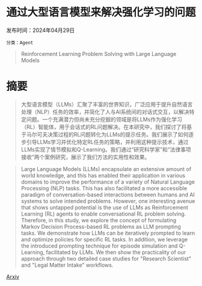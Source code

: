 # 通过大型语言模型来解决强化学习的问题

发布时间：2024年04月29日

`分类：Agent`

> Reinforcement Learning Problem Solving with Large Language Models

# 摘要

> 大型语言模型（LLMs）汇聚了丰富的世界知识，广泛应用于提升自然语言处理（NLP）任务的效率，并简化了人与AI系统间的对话式交互，以解决特定问题。一个充满潜力但尚未充分挖掘的领域是将LLMs作为强化学习（RL）智能体，用于会话式的RL问题解决。在本研究中，我们探讨了将基于马尔可夫决策过程的RL问题转化为LLMs的提示任务。我们展示了如何逐步引导LLMs学习并优化特定RL任务的策略，并利用这种提示技术，通过LLMs实现了情节模拟和Q-Learning。我们通过“研究科学家”和“法律事项接收”两个案例研究，展示了我们方法的实用性和效果。

> Large Language Models (LLMs) encapsulate an extensive amount of world knowledge, and this has enabled their application in various domains to improve the performance of a variety of Natural Language Processing (NLP) tasks. This has also facilitated a more accessible paradigm of conversation-based interactions between humans and AI systems to solve intended problems. However, one interesting avenue that shows untapped potential is the use of LLMs as Reinforcement Learning (RL) agents to enable conversational RL problem solving. Therefore, in this study, we explore the concept of formulating Markov Decision Process-based RL problems as LLM prompting tasks. We demonstrate how LLMs can be iteratively prompted to learn and optimize policies for specific RL tasks. In addition, we leverage the introduced prompting technique for episode simulation and Q-Learning, facilitated by LLMs. We then show the practicality of our approach through two detailed case studies for "Research Scientist" and "Legal Matter Intake" workflows.

[Arxiv](https://arxiv.org/abs/2404.18638)